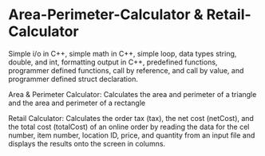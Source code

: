 # Area-Perimeter-Calculator & Retail-Calculator

Simple i/o in C++, simple math in C++, simple loop, data types string, double, and int, formatting 
output in C++, predefined functions, programmer defined functions, call by reference, and call by value, and programmer defined struct declaration. 
 
 Area & Perimeter Calculator: 
Calculates the area and perimeter of a triangle and the area and perimeter of a rectangle 

Retail Calculator:
Calculates the order tax (tax), the net cost (netCost), and the total cost (totalCost) of an online order by reading the data for the cel number, 
item number, location ID, price, and quantity from an input file and displays the results onto the screen in columns. 
